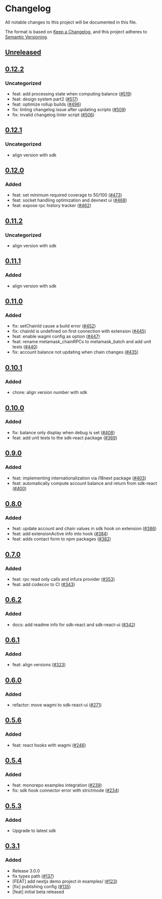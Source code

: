# Changelog
All notable changes to this project will be documented in this file.

The format is based on [Keep a Changelog](https://keepachangelog.com/en/1.0.0/),
and this project adheres to [Semantic Versioning](https://semver.org/spec/v2.0.0.html).

## [Unreleased]

## [0.12.2]
### Uncategorized
- feat: add processing state when computing balance ([#519](https://github.com/MetaMask/metamask-sdk/pull/519))
- feat: design system part2 ([#517](https://github.com/MetaMask/metamask-sdk/pull/517))
- feat: optimize rollup builds ([#496](https://github.com/MetaMask/metamask-sdk/pull/496))
- fix: linting changelog issue after updating scripts ([#509](https://github.com/MetaMask/metamask-sdk/pull/509))
- fix: invalid changelog linter script ([#506](https://github.com/MetaMask/metamask-sdk/pull/506))

## [0.12.1]
### Uncategorized
- align version with sdk

## [0.12.0]
### Added
- feat: set minimum required coverage to 50/100 ([#473](https://github.com/MetaMask/metamask-sdk/pull/473))
- feat: socket handling optimization and devnext ui ([#468](https://github.com/MetaMask/metamask-sdk/pull/468))
- feat: expose rpc history tracker ([#462](https://github.com/MetaMask/metamask-sdk/pull/462))

## [0.11.2]
### Uncategorized
- align version with sdk

## [0.11.1]
### Added
- align version with sdk

## [0.11.0]
### Added
- fix: setChainId cause a build error ([#452](https://github.com/MetaMask/metamask-sdk.git/pull/452))
- fix: chainId is undefined on first connection with extension ([#445](https://github.com/MetaMask/metamask-sdk.git/pull/445))
- feat: enable wagmi config as option ([#447](https://github.com/MetaMask/metamask-sdk.git/pull/447))
- feat: rename metamask_chainRPCs to metamask_batch and add unit tests ([#440](https://github.com/MetaMask/metamask-sdk.git/pull/440))
- fix: account balance not updating when chain changes ([#435](https://github.com/MetaMask/metamask-sdk.git/pull/435))

## [0.10.1]
### Added
- chore: align version number with sdk

## [0.10.0]
### Added
- fix: balance only display when debug is set ([#408](https://github.com/MetaMask/metamask-sdk/pull/408))
- feat: add unit tests to the sdk-react package ([#369](https://github.com/MetaMask/metamask-sdk/pull/369))

## [0.9.0]
### Added
- feat: implementing internationalization via i18next package ([#403](https://github.com/MetaMask/metamask-sdk/pull/403))
- feat: automatically compute account balance and return from sdk-react ([#400](https://github.com/MetaMask/metamask-sdk/pull/400))

## [0.8.0]
### Added
- feat: update account and chain values in sdk hook on extension ([#386](https://github.com/MetaMask/metamask-sdk/pull/386))
- feat: add extensionActive info into hook ([#384](https://github.com/MetaMask/metamask-sdk/pull/384))
- feat: adds contact form to npm packages ([#382](https://github.com/MetaMask/metamask-sdk/pull/382))

## [0.7.0]
### Added
- feat: rpc read only calls and infura provider ([#353](https://github.com/MetaMask/metamask-sdk/pull/353))
- feat: add codecov to CI ([#343](https://github.com/MetaMask/metamask-sdk/pull/343))

## [0.6.2]
### Added
- docs: add readme info for sdk-react and sdk-react-ui ([#342](https://github.com/MetaMask/metamask-sdk/pull/342))

## [0.6.1]
### Added
- feat: align versions ([#323](https://github.com/MetaMask/metamask-sdk/pull/323))

## [0.6.0]
### Added
- refactor: move wagmi to sdk-react-ui ([#271](https://github.com/MetaMask/metamask-sdk/pull/271))

## [0.5.6]
### Added
- feat: react hooks with wagmi ([#246](https://github.com/MetaMask/metamask-sdk/pull/246))

## [0.5.4]
### Added
- feat: monorepo examples integration ([#239](https://github.com/MetaMask/metamask-sdk/pull/239))
- fix: sdk hook connector error with strictmode ([#234](https://github.com/MetaMask/metamask-sdk/pull/234))

## [0.5.3]
### Added
- Upgrade to latest sdk

## [0.3.1]
### Added
- Release 3.0.0
- fix types path ([#137](https://github.com/MetaMask/metamask-sdk/pull/137))
- [FEAT] add nextjs demo project in examples/ ([#123](https://github.com/MetaMask/metamask-sdk/pull/123))
- [fix] publishing config ([#135](https://github.com/MetaMask/metamask-sdk/pull/135))
- [feat] initial beta released

[Unreleased]: https://github.com/MetaMask/metamask-sdk/compare/@metamask/sdk-react@0.12.2...HEAD
[0.12.2]: https://github.com/MetaMask/metamask-sdk/compare/@metamask/sdk-react@0.12.1...@metamask/sdk-react@0.12.2
[0.12.1]: https://github.com/MetaMask/metamask-sdk/compare/@metamask/sdk-react@0.12.0...@metamask/sdk-react@0.12.1
[0.12.0]: https://github.com/MetaMask/metamask-sdk/compare/@metamask/sdk-react@0.11.2...@metamask/sdk-react@0.12.0
[0.11.2]: https://github.com/MetaMask/metamask-sdk/compare/@metamask/sdk-react@0.11.1...@metamask/sdk-react@0.11.2
[0.11.1]: https://github.com/MetaMask/metamask-sdk/compare/@metamask/sdk-react@0.11.0...@metamask/sdk-react@0.11.1
[0.11.0]: https://github.com/MetaMask/metamask-sdk/compare/@metamask/sdk-react@0.10.1...@metamask/sdk-react@0.11.0
[0.10.1]: https://github.com/MetaMask/metamask-sdk/compare/@metamask/sdk-react@0.10.0...@metamask/sdk-react@0.10.1
[0.10.0]: https://github.com/MetaMask/metamask-sdk/compare/@metamask/sdk-react@0.9.0...@metamask/sdk-react@0.10.0
[0.9.0]: https://github.com/MetaMask/metamask-sdk/compare/@metamask/sdk-react@0.8.0...@metamask/sdk-react@0.9.0
[0.8.0]: https://github.com/MetaMask/metamask-sdk/compare/@metamask/sdk-react@0.7.0...@metamask/sdk-react@0.8.0
[0.7.0]: https://github.com/MetaMask/metamask-sdk/compare/@metamask/sdk-react@0.6.2...@metamask/sdk-react@0.7.0
[0.6.2]: https://github.com/MetaMask/metamask-sdk/compare/@metamask/sdk-react@0.6.1...@metamask/sdk-react@0.6.2
[0.6.1]: https://github.com/MetaMask/metamask-sdk/compare/@metamask/sdk-react@0.6.0...@metamask/sdk-react@0.6.1
[0.6.0]: https://github.com/MetaMask/metamask-sdk/compare/@metamask/sdk-react@0.5.6...@metamask/sdk-react@0.6.0
[0.5.6]: https://github.com/MetaMask/metamask-sdk/compare/@metamask/sdk-react@0.5.4...@metamask/sdk-react@0.5.6
[0.5.4]: https://github.com/MetaMask/metamask-sdk/compare/@metamask/sdk-react@0.5.3...@metamask/sdk-react@0.5.4
[0.5.3]: https://github.com/MetaMask/metamask-sdk/compare/@metamask/sdk-react@0.3.1...@metamask/sdk-react@0.5.3
[0.3.1]: https://github.com/MetaMask/metamask-sdk/releases/tag/@metamask/sdk-react@0.3.1
